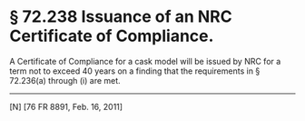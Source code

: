 # § 72.238   Issuance of an NRC Certificate of Compliance.

A Certificate of Compliance for a cask model will be issued by NRC for a term not to exceed 40 years on a finding that the requirements in § 72.236(a) through (i) are met.



---

[N] [76 FR 8891, Feb. 16, 2011]




